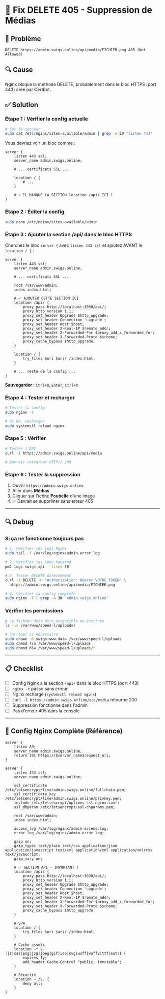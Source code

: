 # 🔧 Fix DELETE 405 - Suppression de Médias

## 🐛 Problème
```
DELETE https://admin.swigs.online/api/media/FICHIER.png 405 (Not Allowed)
```

## 🔍 Cause
Nginx bloque la méthode DELETE, probablement dans le bloc HTTPS (port 443) créé par Certbot.

## ✅ Solution

### Étape 1 : Vérifier la config actuelle

```bash
# Sur le serveur
sudo cat /etc/nginx/sites-available/admin | grep -A 20 "listen 443"
```

Vous devriez voir un bloc comme :
```nginx
server {
    listen 443 ssl;
    server_name admin.swigs.online;
    
    # ... certificats SSL ...
    
    location / {
        # ...
    }
    
    # ⚠️ IL MANQUE LA SECTION location /api/ ICI !
}
```

### Étape 2 : Éditer la config

```bash
sudo nano /etc/nginx/sites-available/admin
```

### Étape 3 : Ajouter la section /api/ dans le bloc HTTPS

Cherchez le bloc `server {` avec `listen 443 ssl` et ajoutez AVANT le `location / {` :

```nginx
server {
    listen 443 ssl;
    server_name admin.swigs.online;
    
    # ... certificats SSL ...
    
    root /var/www/admin;
    index index.html;
    
    # ✅ AJOUTER CETTE SECTION ICI
    location /api/ {
        proxy_pass http://localhost:3000/api/;
        proxy_http_version 1.1;
        proxy_set_header Upgrade $http_upgrade;
        proxy_set_header Connection 'upgrade';
        proxy_set_header Host $host;
        proxy_set_header X-Real-IP $remote_addr;
        proxy_set_header X-Forwarded-For $proxy_add_x_forwarded_for;
        proxy_set_header X-Forwarded-Proto $scheme;
        proxy_cache_bypass $http_upgrade;
    }
    
    location / {
        try_files $uri $uri/ /index.html;
    }
    
    # ... reste de la config ...
}
```

**Sauvegarder** : `Ctrl+O`, `Enter`, `Ctrl+X`

### Étape 4 : Tester et recharger

```bash
# Tester la config
sudo nginx -t

# Si OK, recharger
sudo systemctl reload nginx
```

### Étape 5 : Vérifier

```bash
# Tester l'API
curl -I https://admin.swigs.online/api/media

# Devrait retourner HTTP/2 200
```

### Étape 6 : Tester la suppression

1. Ouvrir `https://admin.swigs.online`
2. Aller dans **Médias**
3. Cliquer sur l'icône **Poubelle** d'une image
4. ✅ Devrait se supprimer sans erreur 405

---

## 🔍 Debug

### Si ça ne fonctionne toujours pas

```bash
# 1. Vérifier les logs Nginx
sudo tail -f /var/log/nginx/admin-error.log

# 2. Vérifier les logs backend
pm2 logs swigs-api --lines 50

# 3. Tester DELETE directement
curl -X DELETE -H "Authorization: Bearer VOTRE_TOKEN" \
  https://admin.swigs.online/api/media/FICHIER.png

# 4. Vérifier la config complète
sudo nginx -T | grep -A 30 "admin.swigs.online"
```

### Vérifier les permissions

```bash
# Le fichier doit être accessible en écriture
ls -la /var/www/speed-l/uploads/

# Corriger si nécessaire
sudo chown -R swigs:www-data /var/www/speed-l/uploads
sudo chmod 775 /var/www/speed-l/uploads
sudo chmod 664 /var/www/speed-l/uploads/*
```

---

## 📋 Checklist

- [ ] Config Nginx a la section `/api/` dans le bloc HTTPS (port 443)
- [ ] `nginx -t` passe sans erreur
- [ ] Nginx rechargé (`systemctl reload nginx`)
- [ ] `curl -I https://admin.swigs.online/api/media` retourne 200
- [ ] Suppression fonctionne dans l'admin
- [ ] Pas d'erreur 405 dans la console

---

## 🎯 Config Nginx Complète (Référence)

```nginx
server {
    listen 80;
    server_name admin.swigs.online;
    return 301 https://$server_name$request_uri;
}

server {
    listen 443 ssl;
    server_name admin.swigs.online;
    
    ssl_certificate /etc/letsencrypt/live/admin.swigs.online/fullchain.pem;
    ssl_certificate_key /etc/letsencrypt/live/admin.swigs.online/privkey.pem;
    include /etc/letsencrypt/options-ssl-nginx.conf;
    ssl_dhparam /etc/letsencrypt/ssl-dhparams.pem;
    
    root /var/www/admin;
    index index.html;
    
    access_log /var/log/nginx/admin-access.log;
    error_log /var/log/nginx/admin-error.log;
    
    gzip on;
    gzip_types text/plain text/css application/json application/javascript text/xml application/xml application/xml+rss text/javascript;
    gzip_vary on;
    
    # ✅ SECTION API - IMPORTANT !
    location /api/ {
        proxy_pass http://localhost:3000/api/;
        proxy_http_version 1.1;
        proxy_set_header Upgrade $http_upgrade;
        proxy_set_header Connection 'upgrade';
        proxy_set_header Host $host;
        proxy_set_header X-Real-IP $remote_addr;
        proxy_set_header X-Forwarded-For $proxy_add_x_forwarded_for;
        proxy_set_header X-Forwarded-Proto $scheme;
        proxy_cache_bypass $http_upgrade;
    }
    
    # SPA
    location / {
        try_files $uri $uri/ /index.html;
    }
    
    # Cache assets
    location ~* \.(js|css|png|jpg|jpeg|gif|ico|svg|woff|woff2|ttf|eot)$ {
        expires 1y;
        add_header Cache-Control "public, immutable";
    }
    
    # Sécurité
    location ~ /\. {
        deny all;
    }
}
```
